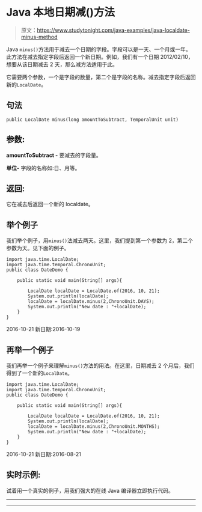 # Java 本地日期减()方法

> 原文：<https://www.studytonight.com/java-examples/java-localdate-minus-method>

Java `minus()`方法用于减去一个日期的字段。字段可以是一天、一个月或一年。此方法在减去指定字段后返回一个新日期。例如，我们有一个日期 2012/02/10，想要从该日期减去 2 天，那么减方法适用于此。

它需要两个参数，一个是字段的数量，第二个是字段的名称。减去指定字段后返回新的`LocalDate`。

## 句法

```
public LocalDate minus(long amountToSubtract, TemporalUnit unit)
```

## 参数:

**amountToSubtract -** 要减去的字段量。

**单位-** 字段的名称如:日、月等。

## 返回:

它在减去后返回一个新的 localdate。

## 举个例子

我们举个例子，用`minus()`法减去两天。这里，我们提到第一个参数为 2，第二个参数为天。见下面的例子。

```
import java.time.LocalDate;
import java.time.temporal.ChronoUnit; 
public class DateDemo {

	public static void main(String[] args){  

		LocalDate localDate = LocalDate.of(2016, 10, 21);
		System.out.println(localDate);
		localDate = localDate.minus(2,ChronoUnit.DAYS);
		System.out.println("New date : "+localDate);
	}
}
```

2016-10-21
新日期:2016-10-19

## 再举一个例子

我们再举一个例子来理解`minus()`方法的用法。在这里，日期减去 2 个月后，我们得到了一个新的`LocalDate`。

```
import java.time.LocalDate;
import java.time.temporal.ChronoUnit; 
public class DateDemo {

	public static void main(String[] args){  

		LocalDate localDate = LocalDate.of(2016, 10, 21);
		System.out.println(localDate);
		localDate = localDate.minus(2,ChronoUnit.MONTHS);
		System.out.println("New date : "+localDate);
	}
}
```

2016-10-21
新日期:2016-08-21

## 实时示例:

试着用一个真实的例子，用我们强大的在线 Java 编译器立即执行代码。

* * *

* * *